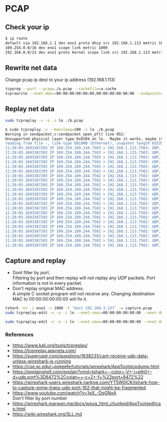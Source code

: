 # PCAP







## Check your ip
```bash
$ ip route
default via 192.168.1.1 dev eno1 proto dhcp src 192.168.1.113 metric 100 
169.254.0.0/16 dev eno1 scope link metric 1000 
192.168.0.0/23 dev eno1 proto kernel scope link src 192.168.1.113 metric 100
```


## Rewrite net data
Change pcap ip dest to your ip address (192.168.1.113)
```bash
tcpprep --port --pcap=./a.pcap --cachefile=a.cache
tcprewrite --enet-dmac=00:00:00:00:00:00,00:00:00:00:00:00 --endpoints=192.168.1.113:10.10.1.2 --cachefile=a.cache  -i a.pcap -o b.pcap
```
## Replay net data
```bash
sudo tcpreplay -v -o -i lo ./b.pcap

$ sudo tcpreplay -v --maxsleep=100 -i lo ./b.pcap 
Warning in sendpacket.c:sendpacket_open_pf() line 952:
Unsupported physical layer type 0x0304 on lo.  Maybe it works, maybe it won't.  See tickets #123/318
reading from file -, link-type EN10MB (Ethernet), snapshot length 65535
11:20:03.1693387203 IP 169.254.189.244.7503 > 192.168.1.113.7503: UDP, length 48
11:20:03.1693387203 IP 169.254.189.244.7503 > 192.168.1.113.7503: UDP, length 48
11:20:03.1693387203 IP 169.254.189.244.7503 > 192.168.1.113.7503: UDP, length 48
11:20:03.1693387203 IP 169.254.189.244.7502 > 192.168.1.113.7502: UDP, length 24832
11:20:03.1693387203 IP 169.254.189.244.7503 > 192.168.1.113.7503: UDP, length 48
11:20:03.1693387203 IP 169.254.189.244.7502 > 192.168.1.113.7502: UDP, length 24832
11:20:03.1693387203 IP 169.254.189.244.7502 > 192.168.1.113.7502: UDP, length 24832
11:20:03.1693387203 IP 169.254.189.244.7502 > 192.168.1.113.7502: UDP, length 24832
11:20:03.1693387203 IP 169.254.189.244.7502 > 192.168.1.113.7502: UDP, length 24832
11:20:03.1693387203 IP 169.254.189.244.7503 > 192.168.1.113.7503: UDP, length 48
11:20:03.1693387203 IP 169.254.189.244.7502 > 192.168.1.113.7502: UDP, length 24832
11:20:03.1693387203 IP 169.254.189.244.7502 > 192.168.1.113.7502: UDP, length 24832
11:20:03.1693387203 IP 169.254.189.244.7502 > 192.168.1.113.7502: UDP, length 24832
11:20:03.1693387203 IP 169.254.189.244.7502 > 192.168.1.113.7502: UDP, length 24832
11:20:03.1693387203 IP 169.254.189.244.7503 > 192.168.1.113.7503: UDP, length 48
11:20:03.1693387203 IP 169.254.189.244.7502 > 192.168.1.113.7502: UDP, length 24832
11:20:03.1693387203 IP 169.254.189.244.7502 > 192.168.1.113.7502: UDP, length 24832
11:20:03.1693387203 IP 169.254.189.244.7502 > 192.168.1.113.7502: UDP, length 24832
11:20:03.1693387203 IP 169.254.189.244.7502 > 192.168.1.113.7502: UDP, length 24832
11:20:03.1693387203 IP 169.254.189.244.7502 > 192.168.1.113.7502: UDP, length 24832
11:20:03.1693387203 IP 169.254.189.244.7503 > 192.168.1.113.7503: UDP, length 48
11:20:03.1693387203 IP 169.254.189.244.7502 > 192.168.1.113.7502: UDP, length 24832

```











## Capture and replay
* Dont filter by port. <br>
Filtering by port and then replay will not replay any UDP packets. Port information is not in every packet.
* Don't replay original MAC address. <br>
A simple C socket program will not receive any. Changing destination MAC to 00:00:00:00:00:00 will fix it.
```bash
tshark -nn -i eno1 -c 1000 -f 'host 192.168.1.137' -w capture.pcap
sudo tcpreplay-edit -v -o -i lo --enet-smac=00:00:00:00:00:00 --enet-dmac=00:00:00:00:00:00 capture.pcap

sudo tcpreplay-edit -v -o -i lo --enet-smac=00:00:00:00:00:00 --enet-dmac=00:00:00:00:00:00 --srcipmap=169.254.189.244:192.168.1.6 --dstipmap=169.254.189.246:127.0.0.1 a.pcap

```



### References
* https://www.kali.org/tools/tcpreplay/
* https://tcpreplay.appneta.com/
* https://superuser.com/questions/1638231/cant-receive-udp-data-unless-wireshark-is-running
* https://cse.sc.edu/~pokeefe/tutorials/wireshark/AppToolstcpdump.html
* https://explainshell.com/explain?cmd=tshark+--color+-V+-i+eth0+-d+udp.port%3D8472%2Cvxlan++-c+2+-f+%22port+8472%22
* https://wireshark-users.wireshark.narkive.com/YT5W0lCK/tshark-how-to-capture-snmp-traps-udp-port-162-that-might-be-fragmented
* https://www.youtube.com/watch?v=1gX_-DqGNxA<br>Don't filter by port number
* https://wireshark.marwan.ma/docs/wsug_html_chunked/AppToolseditcap.html
* https://wiki.wireshark.org/SLL.md